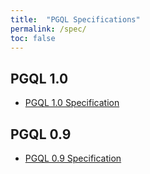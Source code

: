 ```yaml
---
title:  "PGQL Specifications"
permalink: /spec/
toc: false
---
```


## PGQL 1.0

 - [PGQL 1.0 Specification](/spec/1.0/)

## PGQL 0.9

 - [PGQL 0.9 Specification](https://docs.oracle.com/cd/E56133_01/1.2.1/PGQL_Specification.pdf)


